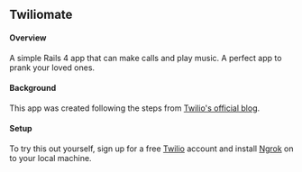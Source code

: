 ## Twiliomate

#### Overview

A simple Rails 4 app that can make calls and play music. A perfect app to prank your loved ones. 

#### Background

This app was created following the steps from [Twilio's official blog](https://www.twilio.com/blog/2014/02/twilio-on-rails-integrating-twilio-with-your-rails-4-app.html). 

#### Setup

To try this out yourself, sign up for a free [Twilio](twilio.com) account and install [Ngrok](https://ngrok.com/) on to your local machine. 
